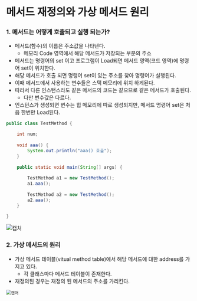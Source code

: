 # 메서드 재정의와 가상 메서드 원리

### 1. 메서드는 어떻게 호출되고 실행 되는가?

- 메서드(함수)의 이름은 주소값을 나타낸다.
  - 메모리 Code 영역에서 해당 메서드가 저장되는 부분의 주소
- 메서드는 명령어의 set 이고 프로그램이 Load되면 메서드 영역(코드 영역)에 명령어 set이 위치한다.
- 해당 메서드가 호출 되면 명령어 set이 있는 주소를 찾아 명령어가 실행된다.
- 이때 메서드에서 사용하는 변수들은 스택 메모리에 위치 하게된다.
- 따라서 다른 인스턴스라도 같은 메서드의 코드는 같으므로 같은 메서드가 호출된다.
  - 다만 변수값은 다르다.
- 인스턴스가 생성되면 변수는 힙 메모리에 따로 생성되지만, 메서드 명령어 set은 처음 한번만 Load된다.

```JAVA
public class TestMethod {

	int num;
	
	void aaa() {
		System.out.println("aaa() 호출");
	}
	
	public static void main(String[] args) {
		
		TestMethod a1 = new TestMethod();
		a1.aaa();
		
		TestMethod a2 = new TestMethod();
		a2.aaa();
	}

}
```

![캡처](https://user-images.githubusercontent.com/42603919/149920098-a45739ce-05ef-4a87-8b96-ec46427c10ff.PNG)



### 2. 가상 메서드의 원리

- 가상 메서드 테이블(vitual method table)에서 해당 메서드에 대한 address를 가지고 있다.
  - 각 클래스마다 메서드 테이블이 존재한다.
- 재정의된 경우는 재정의 된 메서드의 주소를 가리킨다.

<img src="https://user-images.githubusercontent.com/42603919/149920141-04cd7995-c840-45b1-bd9e-93bc091f673b.PNG" alt="캡처" style="zoom:80%;" />